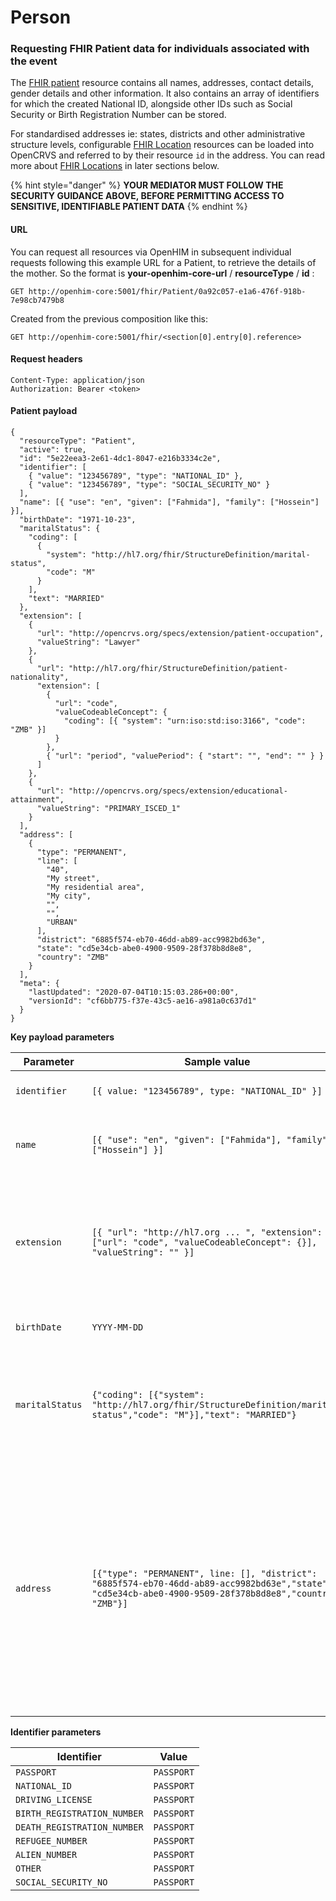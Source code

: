 # Person

### Requesting FHIR Patient data for individuals associated with the event

The [FHIR patient](https://www.hl7.org/fhir/patient.html) resource contains all names, addresses, contact details, gender details and other information. It also contains an array of identifiers for which the created National ID, alongside other IDs such as Social Security or Birth Registration Number can be stored.

For standardised addresses ie: states, districts and other administrative structure levels, configurable [FHIR Location](https://www.hl7.org/fhir/location.html) resources can be loaded into OpenCRVS and referred to by their resource `id` in the address. You can read more about [FHIR Locations](https://www.hl7.org/fhir/location.html) in later sections below.

{% hint style="danger" %}
**YOUR MEDIATOR MUST FOLLOW THE SECURITY GUIDANCE ABOVE, BEFORE PERMITTING ACCESS TO SENSITIVE, IDENTIFIABLE PATIENT DATA**
{% endhint %}

#### **URL**

You can request all resources via OpenHIM in subsequent individual requests following this example URL for a Patient, to retrieve the details of the mother. So the format is **your-openhim-core-url** / **resourceType** / **id** :

```
GET http://openhim-core:5001/fhir/Patient/0a92c057-e1a6-476f-918b-7e98cb7479b8
```

Created from the previous composition like this:

```
GET http://openhim-core:5001/fhir/<section[0].entry[0].reference>
```

#### **Request headers**

```
Content-Type: application/json
Authorization: Bearer <token>
```

#### **Patient payload**

```
{
  "resourceType": "Patient",
  "active": true,
  "id": "5e22eea3-2e61-4dc1-8047-e216b3334c2e",
  "identifier": [
    { "value": "123456789", "type": "NATIONAL_ID" },
    { "value": "123456789", "type": "SOCIAL_SECURITY_NO" }
  ],
  "name": [{ "use": "en", "given": ["Fahmida"], "family": ["Hossein"] }],
  "birthDate": "1971-10-23",
  "maritalStatus": {
    "coding": [
      {
        "system": "http://hl7.org/fhir/StructureDefinition/marital-status",
        "code": "M"
      }
    ],
    "text": "MARRIED"
  },
  "extension": [
    {
      "url": "http://opencrvs.org/specs/extension/patient-occupation",
      "valueString": "Lawyer"
    },
    {
      "url": "http://hl7.org/fhir/StructureDefinition/patient-nationality",
      "extension": [
        {
          "url": "code",
          "valueCodeableConcept": {
            "coding": [{ "system": "urn:iso:std:iso:3166", "code": "ZMB" }]
          }
        },
        { "url": "period", "valuePeriod": { "start": "", "end": "" } }
      ]
    },
    {
      "url": "http://opencrvs.org/specs/extension/educational-attainment",
      "valueString": "PRIMARY_ISCED_1"
    }
  ],
  "address": [
    {
      "type": "PERMANENT",
      "line": [
        "40",
        "My street",
        "My residential area",
        "My city",
        "",
        "",
        "URBAN"
      ],
      "district": "6885f574-eb70-46dd-ab89-acc9982bd63e",
      "state": "cd5e34cb-abe0-4900-9509-28f378b8d8e8",
      "country": "ZMB"
    }
  ],
  "meta": {
    "lastUpdated": "2020-07-04T10:15:03.286+00:00",
    "versionId": "cf6bb775-f37e-43c5-ae16-a981a0c637d1"
  }
}
```

**Key payload parameters**

| Parameter       | Sample value                                                                                                                                             | Description                                                                                                                                                                                                                                                                                                           |
| --------------- | -------------------------------------------------------------------------------------------------------------------------------------------------------- | --------------------------------------------------------------------------------------------------------------------------------------------------------------------------------------------------------------------------------------------------------------------------------------------------------------------- |
| `identifier`    | `[{ value: "123456789", type: "NATIONAL_ID" }]`                                                                                                          | An aray of identifiers for the patient.                                                                                                                                                                                                                                                                               |
| `name`          | `[{ "use": "en", "given": ["Fahmida"], "family": ["Hossein"] }]`                                                                                         | The `name` prop is extremely flexible for any language and name structure.                                                                                                                                                                                                                                            |
| `extension`     | `[{ "url": "http://hl7.org ... ", "extension": ["url": "code", "valueCodeableConcept": {}], "valueString": "" }]`                                        | Extensions are common in FHIR and refer to standardised codes, such as ICD codes, OpenCRVS concepts, or can be custom values.                                                                                                                                                                                         |
| `birthDate`     | `YYYY-MM-DD`                                                                                                                                             | The registered date of birth of the individual                                                                                                                                                                                                                                                                        |
| `maritalStatus` | `{"coding": [{"system": "http://hl7.org/fhir/StructureDefinition/marital-status","code": "M"}],"text": "MARRIED"}`                                       | The `maritalStatus` again is set using standardised codes browsable on the url supplied.                                                                                                                                                                                                                              |
| `address`       | `[{"type": "PERMANENT", line: [], "district": "6885f574-eb70-46dd-ab89-acc9982bd63e","state": "cd5e34cb-abe0-4900-9509-28f378b8d8e8","country": "ZMB"}]` | The `address` type can be `PERMANENT` and `CURRENT` both or either may be required depending on civil registration legislation in the country. Address lines, districts and states can be set to [FHIR Location](https://www.hl7.org/fhir/location.html) ids (explained below) to ensure statistical standardisation. |

**Identifier parameters**

| Identifier                  | Value      |
| --------------------------- | ---------- |
| `PASSPORT`                  | `PASSPORT` |
| `NATIONAL_ID`               | `PASSPORT` |
| `DRIVING_LICENSE`           | `PASSPORT` |
| `BIRTH_REGISTRATION_NUMBER` | `PASSPORT` |
| `DEATH_REGISTRATION_NUMBER` | `PASSPORT` |
| `REFUGEE_NUMBER`            | `PASSPORT` |
| `ALIEN_NUMBER`              | `PASSPORT` |
| `OTHER`                     | `PASSPORT` |
| `SOCIAL_SECURITY_NO`        | `PASSPORT` |

###
